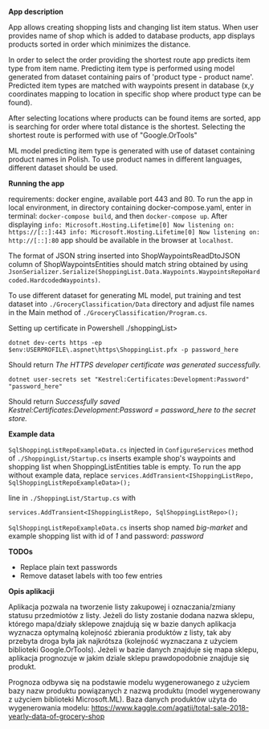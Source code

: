 **App description**

App allows creating shopping lists and changing list item status. When user provides name of shop which is added to
database products, app displays products sorted in order which minimizes the distance.

In order to select the order providing the shortest route app predicts item type from item name. Predicting item type is
performed using model generated from dataset containing pairs of 'product type - product name'. Predicted item types are
matched with waypoints present in database (x,y coordinates mapping to location in specific shop where product type can
be found).

After selecting locations where products can be found items are sorted, app is searching for order where total distance
is the shortest. Selecting the shortest route is performed with use of "Google.OrTools"

ML model predicting item type is generated with use of dataset containing product names in Polish. To use product names
in different languages, different dataset should be used.

**Running the app**

requirements: docker engine, available port 443 and 80. To run the app in local environment, in directory containing
docker-compose.yaml, enter in terminal: `docker-compose build`, and then `docker-compose up`. After displaying
`info: Microsoft.Hosting.Lifetime[0]
Now listening on: https://[::]:443 info: Microsoft.Hosting.Lifetime[0]
Now listening on: http://[::]:80` app should be available in the browser at `localhost`.

The format of JSON string inserted into ShopWaypointsReadDtoJSON column of ShopWaypointsEntities should match string
obtained by using `JsonSerializer.Serialize(ShoppingList.Data.Waypoints.WaypointsRepoHardcoded.HardcodedWaypoints)`.

To use different dataset for generating ML model, put training and test dataset into `./GroceryClassification/Data`
directory and adjust file names in the Main method of `./GroceryClassification/Program.cs`.

Setting up certificate in Powershell ./shoppingList>

`dotnet dev-certs https -ep $env:USERPROFILE\.aspnet\https\ShoppingList.pfx -p password_here`

Should return _The HTTPS developer certificate was generated successfully._

`dotnet user-secrets set "Kestrel:Certificates:Development:Password" "password_here"`

Should return _Successfully saved Kestrel:Certificates:Development:Password = password_here to the secret store._

**Example data**

`SqlShoppingListRepoExampleData.cs` injected in `ConfigureServices` method of `./ShoppingList/Startup.cs` inserts
example shop's waypoints and shopping list when ShoppingListEntities table is empty. To run the app without example
data, replace `services.AddTransient<IShoppingListRepo, SqlShoppingListRepoExampleData>();`

line in `./ShoppingList/Startup.cs` with

`services.AddTransient<IShoppingListRepo, SqlShoppingListRepo>();`

`SqlShoppingListRepoExampleData.cs` inserts shop named _big-market_ and example shopping list with id of _1_ and
password: _password_

**TODOs**

- Replace plain text passwords
- Remove dataset labels with too few entries

**Opis aplikacji**

Aplikacja pozwala na tworzenie listy zakupowej i oznaczania/zmiany statusu przedmiotów z listy. Jeżeli do listy zostanie
dodana nazwa sklepu, którego mapa/działy sklepowe znajdują się w bazie danych aplikacja wyznacza optymalną kolejność
zbierania produktów z listy, tak aby przebyta droga była jak najkrótsza (kolejność wyznaczana z użyciem biblioteki
Google.OrTools). Jeżeli w bazie danych znajduje się mapa sklepu, aplikacja prognozuje w jakim dziale sklepu
prawdopodobnie znajduje się produkt.

Prognoza odbywa się na podstawie modelu wygenerowanego z użyciem bazy nazw produktu powiązanych z nazwą produktu (model
wygenerowany z użyciem biblioteki Microsoft.ML). Baza danych produktów użyta do wygenerowania modelu:
https://www.kaggle.com/agatii/total-sale-2018-yearly-data-of-grocery-shop